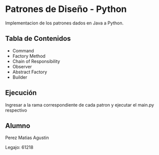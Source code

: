 # Patrones de Diseño - Python

Implementacion de los patrones dados en Java a Python.

## Tabla de Contenidos

- Command
- Factory Method
- Chain of Responsibility
- Observer
- Abstract Factory
- Builder

## Ejecución

Ingresar a la rama correspondiente de cada patron y ejecutar el main.py respectivo

## Alumno

Perez Matias Agustin

Legajo: 61218
